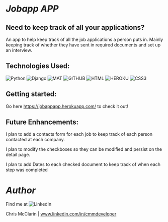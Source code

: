# *Jobapp APP*

## Need to keep track of all your applications?
An app to help keep track of all the job applications a person puts in. Mainly keeping track of whether they have sent in required documents and set up an interview.

## Technologies Used:

![Python](https://img.shields.io/pypi/pyversions/django)
![Django](https://img.shields.io/pypi/djversions/djangorestframework)
![MAT](https://img.shields.io/badge/Materialize-CSS-orange)
![GITHUB](https://img.shields.io/badge/GitHub-100000?style=for-the-badge&logo=github&logoColor=white)
![HTML](https://img.shields.io/badge/HTML5-E34F26?style=for-the-badge&logo=html5&logoColor=white)
![HEROKU](https://img.shields.io/badge/Heroku-430098?style=for-the-badge&logo=heroku&logoColor=white)
![CSS3](https://img.shields.io/badge/CSS-239120?&style=for-the-badge&logo=css3&logoColor=white)

## Getting started:

Go here https://jobappapp.herokuapp.com/ to check it out!

## Future Enhancements:

I plan to add a contacts form for each job to keep track of each person contacted at each company.

I plan to modify the checkboxes so they can be modified and persist on the detail page.

I plan to add Dates to each checked document to keep track of when each step was completed

# *Author*

Find me at
![LinkedIn](https://img.shields.io/badge/LinkedIn-0077B5?style=for-the-badge&logo=linkedin&logoColor=white)

Chris McClarin | www.linkedin.com/in/cmmdeveloper